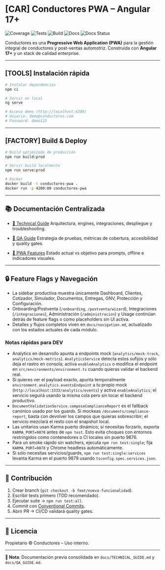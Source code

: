 # [CAR] Conductores PWA – Angular 17+

![Coverage](reports/quality/coverage-badge.svg)
![Tests](reports/quality/tests-badge.svg)
![Build](reports/quality/build-badge.svg)
![Docs](https://img.shields.io/badge/docs-centralized-blue)
![Docs Status](https://img.shields.io/badge/docs-optimized-brightgreen)

Conductores es una **Progressive Web Application (PWA)** para la gestión integral de conductores y post-ventas automotriz.
Construida con **Angular 17+** y un stack de calidad enterprise.

---

## [TOOLS] Instalación rápida

```bash
# Instalar dependencias
npm ci

# Servir en local
ng serve

# Acceso demo (http://localhost:4200)
# Usuario: demo@conductores.com
# Password: demo123
```

---

## [FACTORY] Build & Deploy

```bash
# Build optimizado de producción
npm run build:prod

# Servir build localmente
npm run serve:prod

# Docker
docker build -t conductores-pwa .
docker run -p 4200:80 conductores-pwa
```

---

## 📚 Documentación Centralizada

* [📖 Technical Guide](docs/TECHNICAL_GUIDE.md)
  Arquitectura, engines, integraciones, despliegue y troubleshooting.

* [🧪 QA Guide](docs/QA_GUIDE.md)
  Estrategia de pruebas, métricas de cobertura, accesibilidad y quality gates.

* [📱 PWA Features](docs/pwa-features.md)
  Estado actual vs objetivo para prompts, offline e indicadores visuales.

---

## 🔒 Feature Flags y Navegación

- La sidebar productiva muestra únicamente Dashboard, Clientes, Cotizador, Simulador, Documentos, Entregas, GNV, Protección y Configuración.
- Onboarding/Postventa (`/onboarding`, `/postventa/wizard`), Integraciones (`/integraciones`), Administración (`/administracion`) y Usage continúan detrás de feature flags o como placeholders sin UI activa.
- Detalles y flujos completos viven en `docs/navigation.md`, actualizado con los estados actuales de cada módulo.

### Notas rápidas para DEV

- Analytics en desarrollo apunta a endpoints mock (`analytics/mock-track`, `analytics/mock-metrics`). `AnalyticsService` detecta estos sufijos y sólo deja el rastro en consola; activa `enableAnalytics` o modifica el endpoint en `src/environments/environment.ts` cuando quieras validar el backend real.
- Si quieres ver el payload exacto, apunta temporalmente `environment.analytics.eventsEndpoint` a tu propio mock (`http://localhost:3333/analytics/events`) y activa `enableAnalytics`; el servicio seguirá usando la misma cola pero sin tocar el backend productivo.
- `DocumentValidationService.composeComplianceReport` es el fallback canónico usado por los guards. Si mockeas `/documents/compliance-report`, basta con devolver los campos que quieras sobrescribir; el servicio mezclará el resto con el snapshot local.
- Las unitarios usan Karma puerto dinámico; si necesitas forzarlo, exporta `KARMA_PORT=9878` antes de `npm test`. Esto evita choques con entornos restringidos como contenedores o CI locales sin puerto 9876.
- Para un smoke rápido sin watchers, ejecuta `npm run test:single`; fija `KARMA_PORT=9878` y Chrome headless automáticamente.
- Si sólo necesitas servicios/guards, `npm run test:single:services` levanta Karma en el puerto 9879 usando `tsconfig.spec.services.json`.

---

## 🤝 Contribución

1. Crear branch (`git checkout -b feat/nueva-funcionalidad`).
2. Escribir tests primero (TDD recomendado).
3. Ejecutar suite → `npm run test:all`.
4. Commit con [Conventional Commits](https://conventionalcommits.org/).
5. Abrir PR → CI/CD validará quality gates.

---

## 📝 Licencia

Propietario © Conductores – Uso interno.

---

**📎 Nota**: Documentación previa consolidada en `docs/TECHNICAL_GUIDE.md` y `docs/QA_GUIDE.md`.
